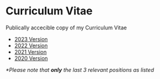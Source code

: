 # Curriculum Vitae
Publically accecible copy of my Curriculum Vitae
- [2023 Version](archive/cv-01-2023-ada-pedersen.pdf)
- [2022 Version](archive/2022/cv-07-2022-alex-pedersen.pdf)
- [2021 Version](archive/2021/cv-05-2021-alex-pedersen.pdf)
- [2020 Version](archive/2020/cv2020-alex-pedersen-compressed.pdf)

_\*Please note that **only** the last 3 relevant positions as listed_
